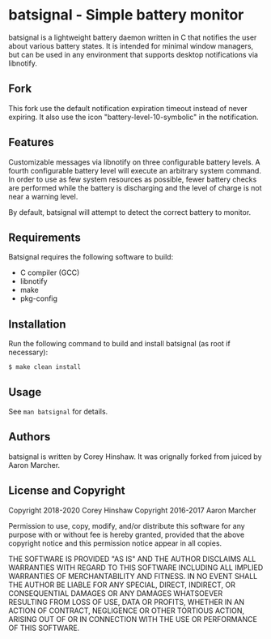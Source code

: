 batsignal - Simple battery monitor
==================================
batsignal is a lightweight battery daemon written in C that notifies the user
about various battery states. It is intended for minimal window managers, but
can be used in any environment that supports desktop notifications via
libnotify.

Fork
--------
This fork use the default notification expiration timeout instead of never
expiring. It also use the icon "battery-level-10-symbolic" in the notification.

Features
--------
Customizable messages via libnotify on three configurable battery levels. A
fourth configurable battery level will execute an arbitrary system command. In
order to use as few system resources as possible, fewer battery checks are
performed while the battery is discharging and the level of charge is not near a
warning level.

By default, batsignal will attempt to detect the correct battery to monitor.

Requirements
------------
Batsignal requires the following software to build:

  * C compiler (GCC)
  * libnotify
  * make
  * pkg-config

Installation
------------
Run the following command to build and install batsignal (as root if necessary):

    $ make clean install

Usage
-----
See `man batsignal` for details.

Authors
-------
batsignal is written by Corey Hinshaw. It was orignally forked from juiced by
Aaron Marcher.

License and Copyright
---------------------
Copyright 2018-2020 Corey Hinshaw
Copyright 2016-2017 Aaron Marcher

Permission to use, copy, modify, and/or distribute this software for any
purpose with or without fee is hereby granted, provided that the above
copyright notice and this permission notice appear in all copies.

THE SOFTWARE IS PROVIDED "AS IS" AND THE AUTHOR DISCLAIMS ALL WARRANTIES
WITH REGARD TO THIS SOFTWARE INCLUDING ALL IMPLIED WARRANTIES OF
MERCHANTABILITY AND FITNESS. IN NO EVENT SHALL THE AUTHOR BE LIABLE FOR ANY
SPECIAL, DIRECT, INDIRECT, OR CONSEQUENTIAL DAMAGES OR ANY DAMAGES
WHATSOEVER RESULTING FROM LOSS OF USE, DATA OR PROFITS, WHETHER IN AN
ACTION OF CONTRACT, NEGLIGENCE OR OTHER TORTIOUS ACTION, ARISING OUT OF OR
IN CONNECTION WITH THE USE OR PERFORMANCE OF THIS SOFTWARE.
